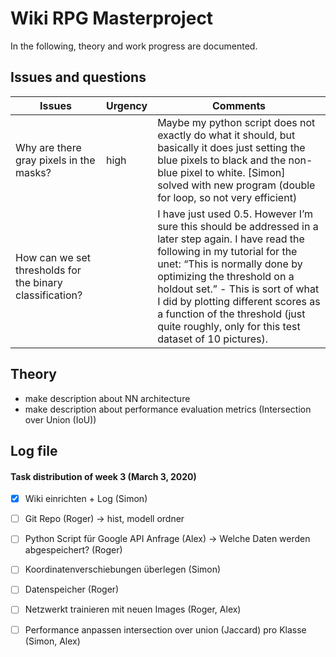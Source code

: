 # Wiki RPG Masterproject

In the following, theory and work progress are documented.

## Issues and questions
Issues | Urgency | Comments
------------ | ------------- | -------------
Why are there gray pixels in the masks? | high | Maybe my python script does not exactly do what it should, but basically it does just setting the blue pixels to black and the non-blue pixel to white. [Simon] <br /> solved with new program (double for loop, so not very efficient)
How can we set thresholds for the binary classification? | | I have just used 0.5. However I’m sure this should be addressed in a later step again. I have read the following in my tutorial for the unet: “This is normally done by optimizing the threshold on a holdout set.” - This is sort of what I did by plotting different scores as a function of the threshold (just quite roughly, only for this test dataset of 10 pictures).

## Theory
- make description about NN architecture
- make description about performance evaluation metrics (Intersection over Union (IoU))

## Log file
#### Task distribution of week 3 (March 3, 2020)
- [x] Wiki einrichten + Log (Simon)
- [ ] Git Repo (Roger)
-> hist, modell ordner
- [ ] Python Script für Google API Anfrage (Alex)
-> Welche Daten werden abgespeichert? (Roger)
- [ ] Koordinatenverschiebungen überlegen (Simon)
- [ ] Datenspeicher (Roger)
- [ ] Netzwerkt trainieren mit neuen Images (Roger, Alex)
- [ ] Performance anpassen intersection over union (Jaccard) pro Klasse (Simon, Alex)

